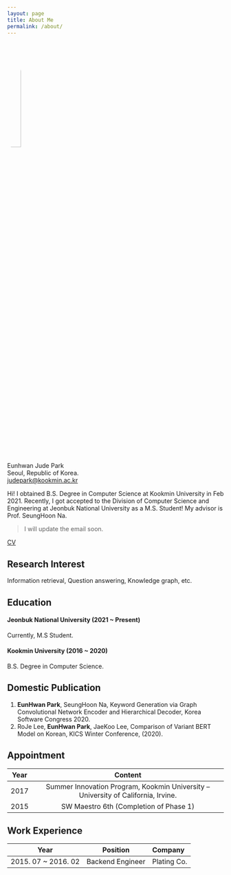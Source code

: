 ```yaml
---
layout: page
title: About Me
permalink: /about/
---
```

<img src="https://avatars.githubusercontent.com/JudePark96" width="25%" height="25%" style="border-radius:50%"/><br/>
Eunhwan Jude Park <br >
Seoul, Republic of Korea. <br >
judepark@kookmin.ac.kr

Hi! I obtained B.S. Degree in Computer Science at Kookmin University in Feb 2021. Recently, I got accepted to the Division of Computer Science and Engineering at Jeonbuk National University as a M.S. Student! My advisor is Prof. SeungHoon Na.

> I will update the email soon.

[CV](https://github.com/JudePark96/judepark96.github.io/blob/master/eunhwanpark_cv.pdf)

## Research Interest

Information retrieval, Question answering, Knowledge graph, etc.

## Education

#### Jeonbuk National University (2021 ~ Present)

Currently, M.S Student.

#### Kookmin University (2016 ~ 2020)

B.S. Degree in Computer Science.

## Domestic Publication

1. **EunHwan Park**, SeungHoon Na, Keyword Generation via Graph Convolutional Network Encoder and Hierarchical Decoder, Korea Software Congress 2020.
2. RoJe Lee, **EunHwan Park**, JaeKoo Lee, Comparison of Variant BERT Model on Korean, KICS Winter Conference, (2020).

## Appointment

| Year   |      Content      |  
|----------|:-------------:|
| 2017 |  Summer Innovation Program, Kookmin University – University of California, Irvine. |
| 2015 |  SW Maestro 6th (Completion of Phase 1) |

## Work Experience

| Year   |      Position      | Company|  
|----------|:-------------:|:-------------|
| 2015. 07 ~ 2016. 02 | Backend Engineer | Plating Co.|

